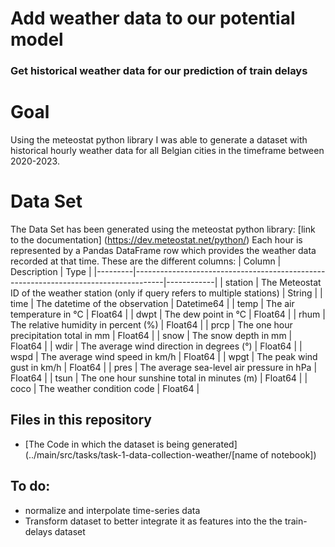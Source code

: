 # Add weather data to our potential model
### Get historical weather data for our prediction of train delays

# Goal
Using the meteostat python library I was able to generate a dataset with historical hourly weather data for all Belgian cities in the timeframe between 2020-2023.


# Data Set 
The Data Set has been generated using the meteostat python library: 
[link to the documentation] (https://dev.meteostat.net/python/)
Each hour is represented by a Pandas DataFrame row which provides the weather data recorded at that time. 
These are the different columns:
| Column  | Description                                                                         | Type       |
|---------|-------------------------------------------------------------------------------------|------------|
| station | The Meteostat ID of the weather station (only if query refers to multiple stations) | String     |
| time    | The datetime of the observation                                                     | Datetime64 |
| temp    | The air temperature in °C                                                           | Float64    |
| dwpt    | The dew point in °C                                                                 | Float64    |
| rhum    | The relative humidity in percent (%)                                                | Float64    |
| prcp    | The one hour precipitation total in mm                                              | Float64    |
| snow    | The snow depth in mm                                                                | Float64    |
| wdir    | The average wind direction in degrees (°)                                           | Float64    |
| wspd    | The average wind speed in km/h                                                      | Float64    |
| wpgt    | The peak wind gust in km/h                                                          | Float64    |
| pres    | The average sea-level air pressure in hPa                                           | Float64    |
| tsun    | The one hour sunshine total in minutes (m)                                          | Float64    |
| coco    | The weather condition code                                                          | Float64    |


## Files in this repository
- [The Code in which the dataset is being generated](../main/src/tasks/task-1-data-collection-weather/[name of notebook])


## To do:  
- normalize and interpolate time-series data 
- Transform dataset to better integrate it as features into the the train-delays dataset

